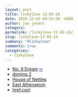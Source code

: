 ```yaml
---
layout: post
title: 𝚕𝚒𝚗𝚔𝚢𝚕𝚘𝚟𝚎 𝟷𝟸-𝟶𝟹-𝟸𝟺
date: 2024-12-03 09:52:58 -0400
author: joe jenett
category: 
permalink: /linkylove-12-03-24/
slug: linkylove-12-03-24
summary: "#linkylove"
comments: true
categories:
  - linkylove
---
```

<ul class="linkylove">
	<li><a title="No. 9 Dream" href="https://numberninedream.neocities.org/">No. 9 Dream</a>  <a title="source" href="https://theadlibclub.neocities.org/"><span style="color:blue;">&#8678;</span></a></li>
	<li><a title="a tool for collaging thoughts - by candle" href="https://kool.tools/domino2/">domino 2</a></li>
	<li><a title=" Natalie" href="https://nex-3.com/">House of Nettles</a></li>
	<li><a title="Bill Liam East &amp; Revan Rose East" href="https://eastathenaeum.net/">East Athenaeum</a></li>
	<li><a title="kicks condor" href="https://href.cool/">href.cool</a></li>
</ul>

<a style="display:none;" href="https://brid.gy/publish/mastodon"><small>(cross-posted to mastodon)</small></a>
